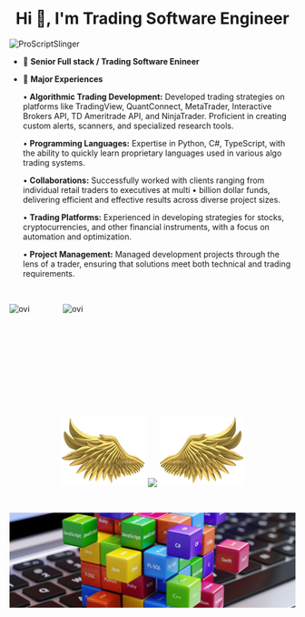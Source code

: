 <h1 align="center">Hi 👋, I'm Trading Software Engineer</h1>

<p align="left"> <img src="https://komarev.com/ghpvc/?username=ProScriptSlinger&label=Profile%20views&color=0e75b6&style=flat" alt="ProScriptSlinger" /> </p>

- 🌱 **Senior Full stack / Trading Software Enineer**

- 🌱 **Major Experiences**

     •   **Algorithmic Trading Development:** Developed trading strategies on platforms like TradingView, QuantConnect, MetaTrader, Interactive Brokers API, TD Ameritrade API, and NinjaTrader. Proficient in creating custom alerts, scanners, and specialized research tools.

     •   **Programming Languages:** Expertise in Python, C#, TypeScript, with the ability to quickly learn proprietary languages used in various algo trading systems.

     •   **Collaborations:** Successfully worked with clients ranging from individual retail traders to executives at multi • billion dollar funds, delivering efficient and effective results across diverse project sizes.

     •   **Trading Platforms:** Experienced in developing strategies for stocks, cryptocurrencies, and other financial instruments, with a focus on automation and optimization.

     •   **Project Management:** Managed development projects through the lens of a trader, ensuring that solutions meet both technical and trading requirements.

  


<br>
<p align="center">
<p><img align="left" src="https://github-readme-stats-eight-ruby-89.vercel.app/api/top-langs?username=ProScriptSlinger&show_icons=true&locale=en&layout=compact&theme=chartreuse-dark&include_all_commits=true&count_private=true" alt="ovi" /></p>
<p>&nbsp;<img align="right" src="https://github-readme-stats-eight-ruby-89.vercel.app/api?username=ProScriptSlinger&show_icons=true&locale=en&theme=chartreuse-dark&include_all_commits=true&count_private=true" alt="ovi" width="410" /></p>
<br><br><br><br><br><br><br><br><br>



<p align="center">
  <a>
    <img height="120" width="150" src="https://github.com/ProScriptSlinger/ProScriptSlinger/blob/main/left.png">
    <img align="center" src="https://github-readme-streak-stats.herokuapp.com/?user=ProScriptSlinger&theme=dark"/>
    <img height="120" width="150" src="https://github.com/ProScriptSlinger/ProScriptSlinger/blob/main/right.png">
  </a>
</p>

<br>

![footer](https://github.com/ProScriptSlinger/ProScriptSlinger/blob/main/footer.jpg)




